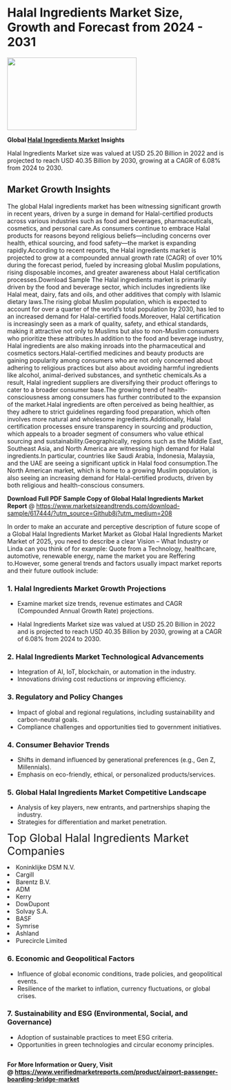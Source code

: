 <H1>Halal Ingredients Market Size, Growth and Forecast from 2024 - 2031</H1><img class="aligncenter size-medium wp-image-584254" src="https://thirdeyenews.in/wp-content/uploads/2024/09/Global-Market-Research-300x168.jpeg" alt="" width="300" height="168" /><p><strong>Global&nbsp;<a href="https://www.marketsizeandtrends.com/download-sample/617444/?utm_source=Github8j?utm_medium=208">Halal Ingredients Market</a> Insights</strong></p><p>Halal Ingredients Market size was valued at USD 25.20 Billion in 2022 and is projected to reach USD 40.35 Billion by 2030, growing at a CAGR of 6.08% from 2024 to 2030.</p><p><h2>Market Growth Insights</h2> The global Halal ingredients market has been witnessing significant growth in recent years, driven by a surge in demand for Halal-certified products across various industries such as food and beverages, pharmaceuticals, cosmetics, and personal care.As consumers continue to embrace Halal products for reasons beyond religious beliefs—including concerns over health, ethical sourcing, and food safety—the market is expanding rapidly.According to recent reports, the Halal ingredients market is projected to grow at a compounded annual growth rate (CAGR) of over 10% during the forecast period, fueled by increasing global Muslim populations, rising disposable incomes, and greater awareness about Halal certification processes.Download Sample The Halal ingredients market is primarily driven by the food and beverage sector, which includes ingredients like Halal meat, dairy, fats and oils, and other additives that comply with Islamic dietary laws.The rising global Muslim population, which is expected to account for over a quarter of the world’s total population by 2030, has led to an increased demand for Halal-certified foods.Moreover, Halal certification is increasingly seen as a mark of quality, safety, and ethical standards, making it attractive not only to Muslims but also to non-Muslim consumers who prioritize these attributes.In addition to the food and beverage industry, Halal ingredients are also making inroads into the pharmaceutical and cosmetics sectors.Halal-certified medicines and beauty products are gaining popularity among consumers who are not only concerned about adhering to religious practices but also about avoiding harmful ingredients like alcohol, animal-derived substances, and synthetic chemicals.As a result, Halal ingredient suppliers are diversifying their product offerings to cater to a broader consumer base.The growing trend of health-consciousness among consumers has further contributed to the expansion of the market.Halal ingredients are often perceived as being healthier, as they adhere to strict guidelines regarding food preparation, which often involves more natural and wholesome ingredients.Additionally, Halal certification processes ensure transparency in sourcing and production, which appeals to a broader segment of consumers who value ethical sourcing and sustainability.Geographically, regions such as the Middle East, Southeast Asia, and North America are witnessing high demand for Halal ingredients.In particular, countries like Saudi Arabia, Indonesia, Malaysia, and the UAE are seeing a significant uptick in Halal food consumption.The North American market, which is home to a growing Muslim population, is also seeing an increasing demand for Halal-certified products, driven by both religious and health-conscious consumers.</p><p><span class=""><strong>Download Full PDF Sample Copy of Global Halal Ingredients Market Report</strong> @ <a href="https://www.marketsizeandtrends.com/download-sample/617444/?utm_source=Github8j?utm_medium=208" target="_blank">https://www.marketsizeandtrends.com/download-sample/617444/?utm_source=Github8j?utm_medium=208</a></span></p><p>In order to make an accurate and perceptive description of future scope of a Global&nbsp;Halal Ingredients Market Market as Global&nbsp;Halal Ingredients Market Market of 2025, you need to describe a clear Vision &ndash; What Industry or Linda can you think of for example: Quote from a Technology, healthcare, automotive, renewable energy, name the market you are Reffering to.However, some general trends and factors usually impact market reports and their future outlook include:</p><h3>1.&nbsp;<strong>Halal Ingredients Market Growth Projections</strong></h3><ul><li>Examine market size trends, revenue estimates and CAGR (Compounded Annual Growth Rate) projections.</li><li><p>Halal Ingredients Market size was valued at USD 25.20 Billion in 2022 and is projected to reach USD 40.35 Billion by 2030, growing at a CAGR of 6.08% from 2024 to 2030.</p></li></ul><h3>2.&nbsp;<strong>Halal Ingredients Market Technological Advancements</strong></h3><ul><li>Integration of AI, IoT, blockchain, or automation in the industry.</li><li>Innovations driving cost reductions or improving efficiency.</li></ul><h3>3.&nbsp;<strong>Regulatory and Policy Changes</strong></h3><ul><li>Impact of global and regional regulations, including sustainability and carbon-neutral goals.</li><li>Compliance challenges and opportunities tied to government initiatives.</li></ul><h3>4.&nbsp;<strong>Consumer Behavior Trends</strong></h3><ul><li>Shifts in demand influenced by generational preferences (e.g., Gen Z, Millennials).</li><li>Emphasis on eco-friendly, ethical, or personalized products/services.</li></ul><h3>5.&nbsp;<strong>Global Halal Ingredients Market Competitive Landscape</strong></h3><ul><li>Analysis of key players, new entrants, and partnerships shaping the industry.</li><li>Strategies for differentiation and market penetration.</li></ul><p data-pm-slice="1 1 []"><span style="color: inherit; font-family: inherit; font-size: 25px;">Top Global Halal Ingredients Market Companies</span></p><div class="" data-test-id=""><p><li>Koninklijke DSM N.V.</li><li> Cargill</li><li> Barentz B.V.</li><li> ADM</li><li> Kerry</li><li> DowDupont</li><li> Solvay S.A.</li><li> BASF</li><li> Symrise</li><li> Ashland</li><li> Purecircle Limited</li></p></div><h3>6.&nbsp;<strong>Economic and Geopolitical Factors</strong></h3><ul><li>Influence of global economic conditions, trade policies, and geopolitical events.</li><li>Resilience of the market to inflation, currency fluctuations, or global crises.</li></ul><h3>7.&nbsp;<strong>Sustainability and ESG (Environmental, Social, and Governance)</strong></h3><ul><li>Adoption of sustainable practices to meet ESG criteria.</li><li>Opportunities in green technologies and circular economy principles.</li></ul><h2><strong style="font-size: 14px;">For More Information or Query, Visit @&nbsp;</strong><a style="background-color: #ffffff; font-size: 14px;" href="https://www.marketsizeandtrends.com/report/halal-ingredients-market/" target="_blank">https://www.verifiedmarketreports.com/product/airport-passenger-boarding-bridge-market</a></h2>